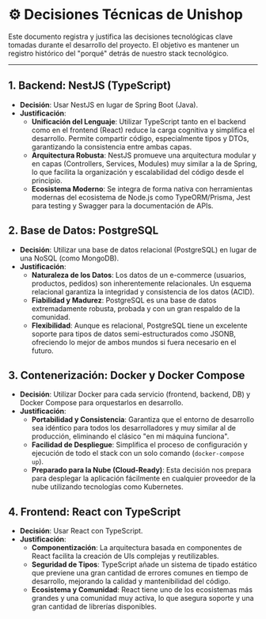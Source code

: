# ⚙️ Decisiones Técnicas de Unishop

Este documento registra y justifica las decisiones tecnológicas clave tomadas durante el desarrollo del proyecto. El objetivo es mantener un registro histórico del "porqué" detrás de nuestro stack tecnológico.

---

## 1. Backend: NestJS (TypeScript)

-   **Decisión**: Usar NestJS en lugar de Spring Boot (Java).
-   **Justificación**:
    -   **Unificación del Lenguaje**: Utilizar TypeScript tanto en el backend como en el frontend (React) reduce la carga cognitiva y simplifica el desarrollo. Permite compartir código, especialmente tipos y DTOs, garantizando la consistencia entre ambas capas.
    -   **Arquitectura Robusta**: NestJS promueve una arquitectura modular y en capas (Controllers, Services, Modules) muy similar a la de Spring, lo que facilita la organización y escalabilidad del código desde el principio.
    -   **Ecosistema Moderno**: Se integra de forma nativa con herramientas modernas del ecosistema de Node.js como TypeORM/Prisma, Jest para testing y Swagger para la documentación de APIs.

## 2. Base de Datos: PostgreSQL

-   **Decisión**: Utilizar una base de datos relacional (PostgreSQL) en lugar de una NoSQL (como MongoDB).
-   **Justificación**:
    -   **Naturaleza de los Datos**: Los datos de un e-commerce (usuarios, productos, pedidos) son inherentemente relacionales. Un esquema relacional garantiza la integridad y consistencia de los datos (ACID).
    -   **Fiabilidad y Madurez**: PostgreSQL es una base de datos extremadamente robusta, probada y con un gran respaldo de la comunidad.
    -   **Flexibilidad**: Aunque es relacional, PostgreSQL tiene un excelente soporte para tipos de datos semi-estructurados como JSONB, ofreciendo lo mejor de ambos mundos si fuera necesario en el futuro.

## 3. Contenerización: Docker y Docker Compose

-   **Decisión**: Utilizar Docker para cada servicio (frontend, backend, DB) y Docker Compose para orquestarlos en desarrollo.
-   **Justificación**:
    -   **Portabilidad y Consistencia**: Garantiza que el entorno de desarrollo sea idéntico para todos los desarrolladores y muy similar al de producción, eliminando el clásico "en mi máquina funciona".
    -   **Facilidad de Despliegue**: Simplifica el proceso de configuración y ejecución de todo el stack con un solo comando (`docker-compose up`).
    -   **Preparado para la Nube (Cloud-Ready)**: Esta decisión nos prepara para desplegar la aplicación fácilmente en cualquier proveedor de la nube utilizando tecnologías como Kubernetes.

## 4. Frontend: React con TypeScript

-   **Decisión**: Usar React con TypeScript.
-   **Justificación**:
    -   **Componentización**: La arquitectura basada en componentes de React facilita la creación de UIs complejas y reutilizables.
    -   **Seguridad de Tipos**: TypeScript añade un sistema de tipado estático que previene una gran cantidad de errores comunes en tiempo de desarrollo, mejorando la calidad y mantenibilidad del código.
    -   **Ecosistema y Comunidad**: React tiene uno de los ecosistemas más grandes y una comunidad muy activa, lo que asegura soporte y una gran cantidad de librerías disponibles.